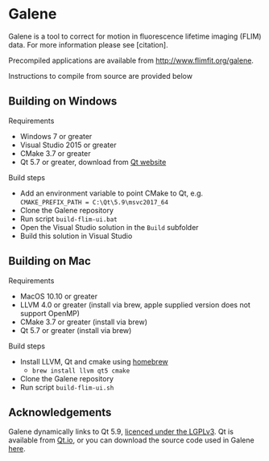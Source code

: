 Galene
======

Galene is a tool to correct for motion in fluorescence lifetime imaging (FLIM) data. For more information please see [citation]. 

Precompiled applications are available from http://www.flimfit.org/galene.

Instructions to compile from source are provided below 

Building on Windows
-------------------
Requirements
- Windows 7 or greater
- Visual Studio 2015 or greater
- CMake 3.7 or greater
- Qt 5.7 or greater, download from [Qt website](https://www.qt.io/download-open-source/)

Build steps
- Add an environment variable to point CMake to Qt, e.g. 
   `CMAKE_PREFIX_PATH = C:\Qt\5.9\msvc2017_64`
- Clone the Galene repository 
- Run script `build-flim-ui.bat`
- Open the Visual Studio solution in the `Build` subfolder
- Build this solution in Visual Studio 

Building on Mac
-------------------
Requirements
- MacOS 10.10 or greater
- LLVM 4.0 or greater (install via brew, apple supplied version does not support OpenMP)
- CMake 3.7 or greater (install via brew)
- Qt 5.7 or greater (install via brew)

Build steps
- Install LLVM, Qt and cmake using [homebrew](http://brew.sh)
    - `brew install llvm qt5 cmake` 
- Clone the Galene repository 
- Run script `build-flim-ui.sh`

Acknowledgements
-------------------
Galene dynamically links to Qt 5.9, [licenced under the LGPLv3](http://doc.qt.io/qt-5/lgpl.html). 
Qt is available from [Qt.io](http://qt.io), or you can download the source code used in Galene [here](http://downloads.flimfit.org/qt/qt59.tar.xz).
